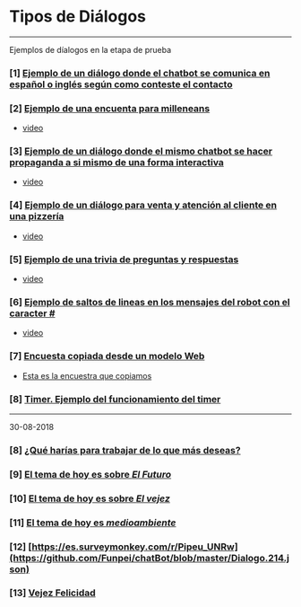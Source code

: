 

# Tipos de Diálogos

______________________
Ejemplos de díalogos en la etapa de prueba


### [1] [Ejemplo de un diálogo donde el chatbot se comunica en **español o inglés** según como conteste el contacto](https://github.com/Funpei/chatBot/blob/master/Dialogo.15.json)


### [2] [Ejemplo de una **encuenta** para **milleneans**](https://github.com/Funpei/chatBot/blob/master/Dialogo.43.json)
* [video](https://youtu.be/0W4Tn87q22o)

### [3] [Ejemplo de un diálogo donde el mismo chatbot se hacer **propaganda a si mismo** de una forma interactiva](https://github.com/Funpei/chatBot/blob/master/Dialogo.65.json)
* [video](https://youtu.be/ryZTDZhiAf0) 

### [4] [Ejemplo de un diálogo para **venta y atención al cliente en una pizzería**](https://github.com/Funpei/chatBot/blob/master/Dialogo.69.json)
* [video](https://youtu.be/1ZRx8V4rGms)

### [5] [Ejemplo de una **trivia de preguntas y respuestas**](https://github.com/Funpei/chatBot/blob/master/Dialogo.78.json)
* [video](https://youtu.be/3Cc60zRSGTY)

### [6] [Ejemplo de **saltos de lineas** en los mensajes del robot con el caracter #](https://github.com/Funpei/chatBot/blob/master/Dialogo.47.json)
* [video](https://www.youtube.com/watch?v=WH2yk9Vu1mk)

### [7] [**Encuesta** copiada desde un **modelo Web**](https://github.com/Funpei/chatBot/blob/master/Dialogo.58.json)
* [Esta es la encuestra que copiamos](https://es.surveymonkey.com/r/PIPEU_2018)

### [8] [Timer. Ejemplo del funcionamiento del timer](https://github.com/Funpei/chatBot/blob/master/Dialogo.912.json)

________
30-08-2018

### [8] [¿Qué harías para trabajar de lo que más deseas?](https://github.com/Funpei/chatBot/blob/master/Dialogo.244.json)

### [9] [El tema de hoy es sobre *El Futuro*](https://github.com/Funpei/chatBot/blob/master/Dialogo.254.json)

### [10] [El tema de hoy es sobre *El vejez*](https://github.com/Funpei/chatBot/blob/master/Dialogo.263.json)

### [11] [El tema de hoy es *medioambiente*](https://github.com/Funpei/chatBot/blob/master/Dialogo.274.json)

### [12] [https://es.surveymonkey.com/r/Pipeu_UNRw](https://github.com/Funpei/chatBot/blob/master/Dialogo.214.json)

### [13] [Vejez Felicidad](https://github.com/Funpei/chatBot/blob/master/Dialogo.232.json)


